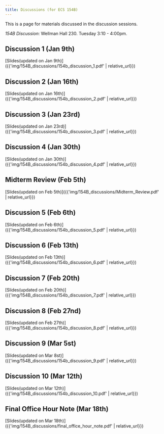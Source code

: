 ```yaml
---
title: Discussions (for ECS 154B)
---
```


This is a page for materials discussed in the discussion sessions.

*154B Discussion*: Wellman Hall 230. Tuesday 3:10 - 4:00pm.


## Discussion 1 (Jan 9th)

[Slides(updated on Jan 9th)]({{'img/154B_discussions/154b_discussion_1.pdf' | relative_url}})

## Discussion 2 (Jan 16th)
[Slides(updated on Jan 16th)]({{'img/154B_discussions/154b_discussion_2.pdf' | relative_url}})

## Discussion 3 (Jan 23rd)
[Slides(updated on Jan 23rd)]({{'img/154B_discussions/154b_discussion_3.pdf' | relative_url}})

## Discussion 4 (Jan 30th)
[Slides(updated on Jan 30th)]({{'img/154B_discussions/154b_discussion_4.pdf' | relative_url}})

## Midterm Review (Feb 5th)
[Slides(updated on Feb 5th)]({{'img/154B_discussions/Midterm_Review.pdf' | relative_url}})

## Discussion 5 (Feb 6th)
[Slides(updated on Feb 6th)]({{'img/154B_discussions/154b_discussion_5.pdf' | relative_url}})

## Discussion 6 (Feb 13th)
[Slides(updated on Feb 13th)]({{'img/154B_discussions/154b_discussion_6.pdf' | relative_url}})

## Discussion 7 (Feb 20th)
[Slides(updated on Feb 20th)]({{'img/154B_discussions/154b_discussion_7.pdf' | relative_url}})

## Discussion 8 (Feb 27nd)
[Slides(updated on Feb 27th)]({{'img/154B_discussions/154b_discussion_8.pdf' | relative_url}})

## Discussion 9 (Mar 5st)
[Slides(updated on Mar 8st)]({{'img/154B_discussions/154b_discussion_9.pdf' | relative_url}})

## Discussion 10 (Mar 12th)
[Slides(updated on Mar 12th)]({{'img/154B_discussions/154b_discussion_10.pdf' | relative_url}})

## Final Office Hour Note (Mar 18th)
[Slides(updated on Mar 18th)]({{'img/154B_discussions/final_office_hour_note.pdf' | relative_url}})

